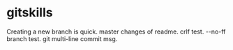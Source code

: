 # gitskills
Creating a new branch is quick.
master changes of readme.
crlf test.
--no-ff branch test.
git multi-line commit msg.